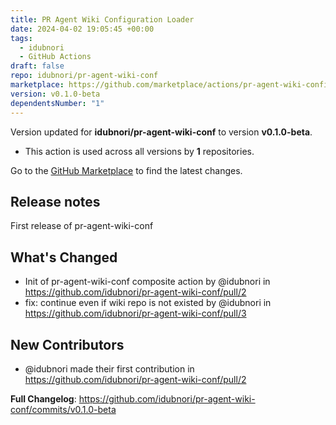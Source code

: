 ```yaml
---
title: PR Agent Wiki Configuration Loader
date: 2024-04-02 19:05:45 +00:00
tags:
  - idubnori
  - GitHub Actions
draft: false
repo: idubnori/pr-agent-wiki-conf
marketplace: https://github.com/marketplace/actions/pr-agent-wiki-configuration-loader
version: v0.1.0-beta
dependentsNumber: "1"
---
```



Version updated for **idubnori/pr-agent-wiki-conf** to version **v0.1.0-beta**.
- This action is used across all versions by **1** repositories.

Go to the [GitHub Marketplace](https://github.com/marketplace/actions/pr-agent-wiki-configuration-loader) to find the latest changes.

## Release notes

First release of pr-agent-wiki-conf

## What's Changed
* Init of pr-agent-wiki-conf composite action by @idubnori in https://github.com/idubnori/pr-agent-wiki-conf/pull/2
* fix: continue even if wiki repo is not existed by @idubnori in https://github.com/idubnori/pr-agent-wiki-conf/pull/3

## New Contributors
* @idubnori made their first contribution in https://github.com/idubnori/pr-agent-wiki-conf/pull/2

**Full Changelog**: https://github.com/idubnori/pr-agent-wiki-conf/commits/v0.1.0-beta
